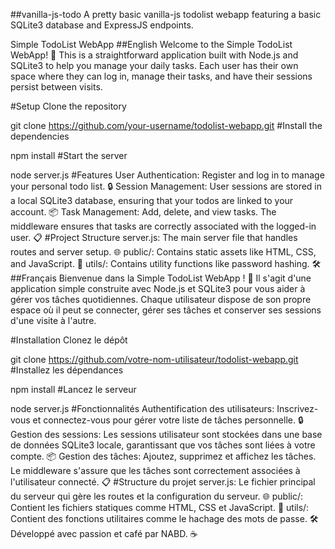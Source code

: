 ##vanilla-js-todo
A pretty basic vanilla-js todolist webapp featuring a basic SQLite3 database and ExpressJS endpoints.

Simple TodoList WebApp
##English
Welcome to the Simple TodoList WebApp! 🌟 This is a straightforward application built with Node.js and SQLite3 to help you manage your daily tasks. Each user has their own space where they can log in, manage their tasks, and have their sessions persist between visits.

#Setup
Clone the repository


git clone https://github.com/your-username/todolist-webapp.git
#Install the dependencies


npm install
#Start the server


node server.js
#Features
User Authentication: Register and log in to manage your personal todo list. 🔒
Session Management: User sessions are stored in a local SQLite3 database, ensuring that your todos are linked to your account. 📦
Task Management: Add, delete, and view tasks. The middleware ensures that tasks are correctly associated with the logged-in user. 📋
#Project Structure
server.js: The main server file that handles routes and server setup. 🌐
public/: Contains static assets like HTML, CSS, and JavaScript. 📁
utils/: Contains utility functions like password hashing. 🛠️
##Français
Bienvenue dans la Simple TodoList WebApp ! 🌟 Il s'agit d'une application simple construite avec Node.js et SQLite3 pour vous aider à gérer vos tâches quotidiennes. Chaque utilisateur dispose de son propre espace où il peut se connecter, gérer ses tâches et conserver ses sessions d'une visite à l'autre.

#Installation
Clonez le dépôt


git clone https://github.com/votre-nom-utilisateur/todolist-webapp.git
#Installez les dépendances


npm install
#Lancez le serveur


node server.js
#Fonctionnalités
Authentification des utilisateurs: Inscrivez-vous et connectez-vous pour gérer votre liste de tâches personnelle. 🔒
Gestion des sessions: Les sessions utilisateur sont stockées dans une base de données SQLite3 locale, garantissant que vos tâches sont liées à votre compte. 📦
Gestion des tâches: Ajoutez, supprimez et affichez les tâches. Le middleware s'assure que les tâches sont correctement associées à l'utilisateur connecté. 📋
#Structure du projet
server.js: Le fichier principal du serveur qui gère les routes et la configuration du serveur. 🌐
public/: Contient les fichiers statiques comme HTML, CSS et JavaScript. 📁
utils/: Contient des fonctions utilitaires comme le hachage des mots de passe. 🛠️
Développé avec passion et café par NABD. ☕️
